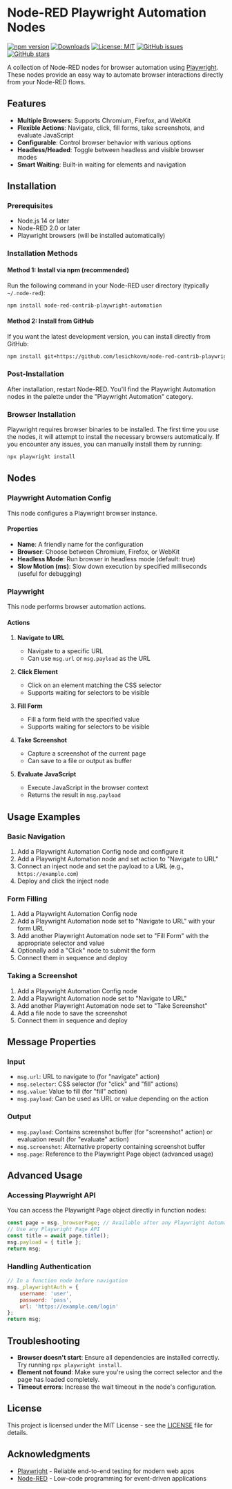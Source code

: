 # Node-RED Playwright Automation Nodes

[![npm version](https://img.shields.io/npm/v/node-red-contrib-playwright-automation)](https://www.npmjs.com/package/node-red-contrib-playwright-automation)
[![Downloads](https://img.shields.io/npm/dm/node-red-contrib-playwright-automation)](https://www.npmjs.com/package/node-red-contrib-playwright-automation)
[![License: MIT](https://img.shields.io/badge/License-MIT-yellow.svg)](https://opensource.org/licenses/MIT)
[![GitHub issues](https://img.shields.io/github/issues/lesichkovm/node-red-contrib-playwright-automation)](https://github.com/lesichkovm/node-red-contrib-playwright-automation/issues)
[![GitHub stars](https://img.shields.io/github/stars/lesichkovm/node-red-contrib-playwright-automation)](https://github.com/lesichkovm/node-red-contrib-playwright-automation/stargazers)

A collection of Node-RED nodes for browser automation using [Playwright](https://playwright.dev/). These nodes provide an easy way to automate browser interactions directly from your Node-RED flows.

## Features

- **Multiple Browsers**: Supports Chromium, Firefox, and WebKit
- **Flexible Actions**: Navigate, click, fill forms, take screenshots, and evaluate JavaScript
- **Configurable**: Control browser behavior with various options
- **Headless/Headed**: Toggle between headless and visible browser modes
- **Smart Waiting**: Built-in waiting for elements and navigation

## Installation

### Prerequisites
- Node.js 14 or later
- Node-RED 2.0 or later
- Playwright browsers (will be installed automatically)

### Installation Methods

#### Method 1: Install via npm (recommended)
Run the following command in your Node-RED user directory (typically `~/.node-red`):

```bash
npm install node-red-contrib-playwright-automation
```

#### Method 2: Install from GitHub
If you want the latest development version, you can install directly from GitHub:

```bash
npm install git+https://github.com/lesichkovm/node-red-contrib-playwright-automation.git
```

### Post-Installation
After installation, restart Node-RED. You'll find the Playwright Automation nodes in the palette under the "Playwright Automation" category.

### Browser Installation
Playwright requires browser binaries to be installed. The first time you use the nodes, it will attempt to install the necessary browsers automatically. If you encounter any issues, you can manually install them by running:

```bash
npx playwright install
```

## Nodes

### Playwright Automation Config

This node configures a Playwright browser instance.

#### Properties

- **Name**: A friendly name for the configuration
- **Browser**: Choose between Chromium, Firefox, or WebKit
- **Headless Mode**: Run browser in headless mode (default: true)
- **Slow Motion (ms)**: Slow down execution by specified milliseconds (useful for debugging)

### Playwright

This node performs browser automation actions.

#### Actions

1. **Navigate to URL**
   - Navigate to a specific URL
   - Can use `msg.url` or `msg.payload` as the URL

2. **Click Element**
   - Click on an element matching the CSS selector
   - Supports waiting for selectors to be visible

3. **Fill Form**
   - Fill a form field with the specified value
   - Supports waiting for selectors to be visible

4. **Take Screenshot**
   - Capture a screenshot of the current page
   - Can save to a file or output as buffer

5. **Evaluate JavaScript**
   - Execute JavaScript in the browser context
   - Returns the result in `msg.payload`

## Usage Examples

### Basic Navigation

1. Add a Playwright Automation Config node and configure it
2. Add a Playwright Automation node and set action to "Navigate to URL"
3. Connect an inject node and set the payload to a URL (e.g., `https://example.com`)
4. Deploy and click the inject node

### Form Filling

1. Add a Playwright Automation Config node
2. Add a Playwright Automation node set to "Navigate to URL" with your form URL
3. Add another Playwright Automation node set to "Fill Form" with the appropriate selector and value
4. Optionally add a "Click" node to submit the form
5. Connect them in sequence and deploy

### Taking a Screenshot

1. Add a Playwright Automation Config node
2. Add a Playwright Automation node set to "Navigate to URL"
3. Add another Playwright Automation node set to "Take Screenshot"
4. Add a file node to save the screenshot
5. Connect them in sequence and deploy

## Message Properties

### Input

- `msg.url`: URL to navigate to (for "navigate" action)
- `msg.selector`: CSS selector (for "click" and "fill" actions)
- `msg.value`: Value to fill (for "fill" action)
- `msg.payload`: Can be used as URL or value depending on the action

### Output

- `msg.payload`: Contains screenshot buffer (for "screenshot" action) or evaluation result (for "evaluate" action)
- `msg.screenshot`: Alternative property containing screenshot buffer
- `msg.page`: Reference to the Playwright Page object (advanced usage)

## Advanced Usage

### Accessing Playwright API

You can access the Playwright Page object directly in function nodes:

```javascript
const page = msg._browserPage; // Available after any Playwright Automation node
// Use any Playwright Page API
const title = await page.title();
msg.payload = { title };
return msg;
```

### Handling Authentication

```javascript
// In a function node before navigation
msg._playwrightAuth = {
    username: 'user',
    password: 'pass',
    url: 'https://example.com/login'
};
return msg;
```

## Troubleshooting

- **Browser doesn't start**: Ensure all dependencies are installed correctly. Try running `npx playwright install`.
- **Element not found**: Make sure you're using the correct selector and the page has loaded completely.
- **Timeout errors**: Increase the wait timeout in the node's configuration.

## License

This project is licensed under the MIT License - see the [LICENSE](LICENSE) file for details.

## Acknowledgments

- [Playwright](https://playwright.dev/) - Reliable end-to-end testing for modern web apps
- [Node-RED](https://nodered.org/) - Low-code programming for event-driven applications